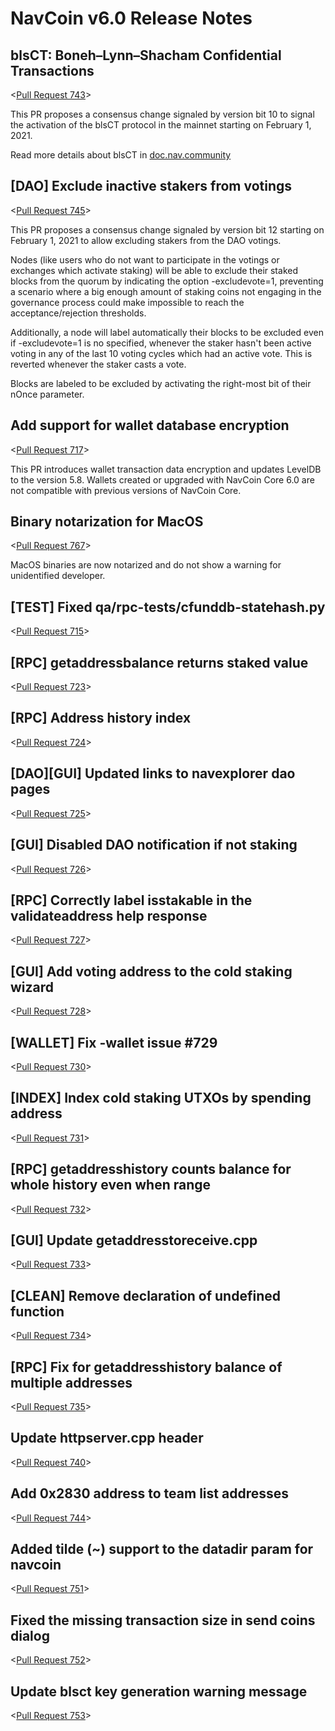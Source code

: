 # NavCoin v6.0 Release Notes

## blsCT: Boneh–Lynn–Shacham Confidential Transactions

<[Pull Request 743](https://github.com/navcoin/navcoin-core/pull/743)>

This PR proposes a consensus change signaled by version bit 10 to signal the activation of the blsCT protocol in the mainnet starting on February 1, 2021.

Read more details about blsCT in [doc.nav.community](https://doc.nav.community/blsct.html)

## [DAO] Exclude inactive stakers from votings

<[Pull Request 745](https://github.com/navcoin/navcoin-core/pull/745)>

This PR proposes a consensus change signaled by version bit 12 starting on February 1, 2021 to allow excluding stakers from the DAO votings.

Nodes (like users who do not want to participate in the votings or exchanges which activate staking) will be able to exclude their staked blocks from the quorum by indicating the option -excludevote=1, preventing a scenario where a big enough amount of staking coins not engaging in the governance process could make impossible to reach the acceptance/rejection thresholds.

Additionally, a node will label automatically their blocks to be excluded even if -excludevote=1 is no specified, whenever the staker hasn't been active voting in any of the last 10 voting cycles which had an active vote. This is reverted whenever the staker casts a vote.

Blocks are labeled to be excluded by activating the right-most bit of their nOnce parameter.

## Add support for wallet database encryption

<[Pull Request 717](https://github.com/navcoin/navcoin-core/pull/717)>

This PR introduces wallet transaction data encryption and updates LevelDB to the version 5.8. Wallets created or upgraded with NavCoin Core 6.0 are not compatible with previous versions of NavCoin Core.

## Binary notarization for MacOS

<[Pull Request 767](https://github.com/navcoin/navcoin-core/pull/757)>

MacOS binaries are now notarized and do not show a warning for unidentified developer.

## [TEST] Fixed qa/rpc-tests/cfunddb-statehash.py

<[Pull Request 715](https://github.com/navcoin/navcoin-core/pull/715)>

## [RPC] getaddressbalance returns staked value 

<[Pull Request 723](https://github.com/navcoin/navcoin-core/pull/723)>

## [RPC] Address history index
 
<[Pull Request 724](https://github.com/navcoin/navcoin-core/pull/724)>

## [DAO][GUI] Updated links to navexplorer dao pages 

<[Pull Request 725](https://github.com/navcoin/navcoin-core/pull/725)>

## [GUI] Disabled DAO notification if not staking

<[Pull Request 726](https://github.com/navcoin/navcoin-core/pull/726)>

## [RPC] Correctly label isstakable in the validateaddress help response

<[Pull Request 727](https://github.com/navcoin/navcoin-core/pull/727)>

## [GUI] Add voting address to the cold staking wizard

<[Pull Request 728](https://github.com/navcoin/navcoin-core/pull/728)>

## [WALLET] Fix -wallet issue #729

<[Pull Request 730](https://github.com/navcoin/navcoin-core/pull/730)>

## [INDEX] Index cold staking UTXOs by spending address

<[Pull Request 731](https://github.com/navcoin/navcoin-core/pull/731)>

## [RPC] getaddresshistory counts balance for whole history even when range

<[Pull Request 732](https://github.com/navcoin/navcoin-core/pull/732)>

## [GUI] Update getaddresstoreceive.cpp

<[Pull Request 733](https://github.com/navcoin/navcoin-core/pull/733)>

## [CLEAN] Remove declaration of undefined function

<[Pull Request 734](https://github.com/navcoin/navcoin-core/pull/734)>

## [RPC] Fix for getaddresshistory balance of multiple addresses

<[Pull Request 735](https://github.com/navcoin/navcoin-core/pull/735)>

## Update httpserver.cpp header

<[Pull Request 740](https://github.com/navcoin/navcoin-core/pull/740)>

## Add 0x2830 address to team list addresses

<[Pull Request 744](https://github.com/navcoin/navcoin-core/pull/744)>

## Added tilde (~) support to the datadir param for navcoin

<[Pull Request 751](https://github.com/navcoin/navcoin-core/pull/751)>

## Fixed the missing transaction size in send coins dialog 

<[Pull Request 752](https://github.com/navcoin/navcoin-core/pull/752)>

## Update blsct key generation warning message

<[Pull Request 753](https://github.com/navcoin/navcoin-core/pull/753)>
